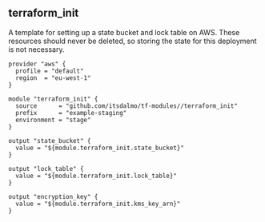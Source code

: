 ## terraform\_init

A template for setting up a state bucket and lock table on AWS. These
resources should never be deleted, so storing the state for this 
deployment is not necessary.

```hcl
provider "aws" {
  profile = "default"
  region  = "eu-west-1"
}

module "terraform_init" {
  source      = "github.com/itsdalmo/tf-modules//terraform_init"
  prefix      = "example-staging"
  environment = "stage"
}

output "state_bucket" {
  value = "${module.terraform_init.state_bucket}"
}

output "lock_table" {
  value = "${module.terraform_init.lock_table}"
}

output "encryption_key" {
  value = "${module.terraform_init.kms_key_arn}"
}
```
